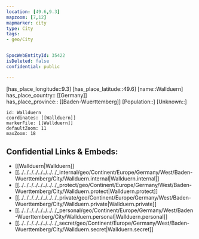 ```yaml
---
location: [49.6,9.3] 
mapzoom: [7,12] 
mapmarker: city 
type: City
tags:
- geo/City


SpocWebEntityId: 35422
isDeleted: false
confidential: public

---
```

[has_place_longitude::9.3] 
[has_place_latitude::49.6] 
[name::Wallduern] 
has_place_country:: [[Germany]]  
has_place_province:: [[Baden-Wuerttemberg]] 
[Population::] 
[Unknown::] 


```leaflet
id: Wallduern
coordinates: [[Wallduern]] 
markerFile: [[Wallduern]] 
defaultZoom: 11 
maxZoom: 18
```


## Confidential Links & Embeds: 
- [[Wallduern|Wallduern]]  
- [[../../../../../../../../_internal/geo/Continent/Europe/Germany/West/Baden-Wuerttemberg/City/Wallduern.internal|Wallduern.internal]] 
- [[../../../../../../../../_protect/geo/Continent/Europe/Germany/West/Baden-Wuerttemberg/City/Wallduern.protect|Wallduern.protect]] 
- [[../../../../../../../../_private/geo/Continent/Europe/Germany/West/Baden-Wuerttemberg/City/Wallduern.private|Wallduern.private]] 
- [[../../../../../../../../_personal/geo/Continent/Europe/Germany/West/Baden-Wuerttemberg/City/Wallduern.personal|Wallduern.personal]] 
- [[../../../../../../../../_secret/geo/Continent/Europe/Germany/West/Baden-Wuerttemberg/City/Wallduern.secret|Wallduern.secret]] 
